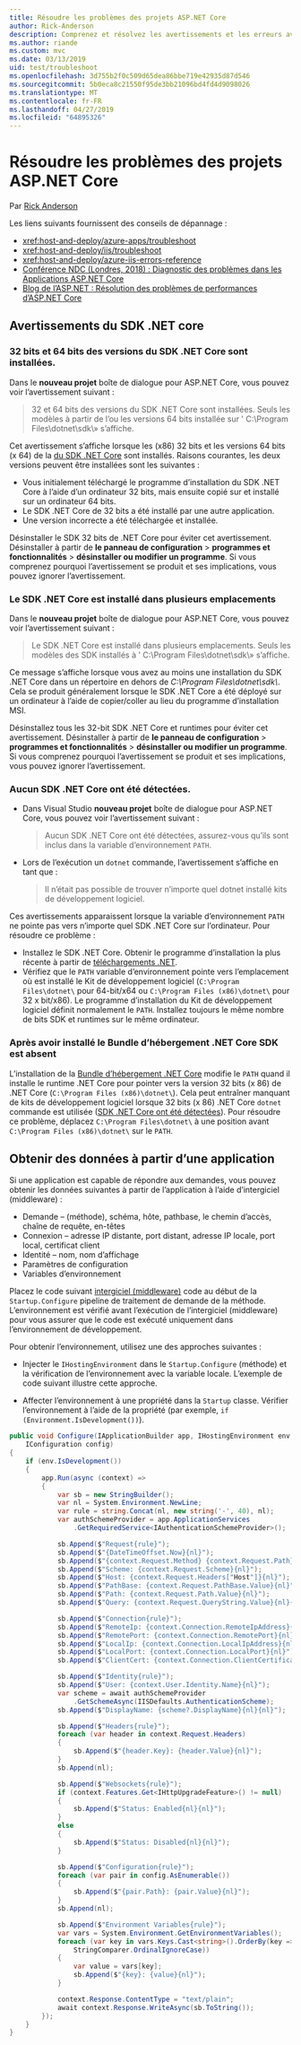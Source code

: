 ```yaml
---
title: Résoudre les problèmes des projets ASP.NET Core
author: Rick-Anderson
description: Comprenez et résolvez les avertissements et les erreurs avec les projets ASP.NET Core.
ms.author: riande
ms.custom: mvc
ms.date: 03/13/2019
uid: test/troubleshoot
ms.openlocfilehash: 3d755b2f0c509d65dea86bbe719e42935d87d546
ms.sourcegitcommit: 5b0eca8c21550f95de3bb21096bd4fd4d9098026
ms.translationtype: MT
ms.contentlocale: fr-FR
ms.lasthandoff: 04/27/2019
ms.locfileid: "64895326"
---
```

# <a name="troubleshoot-aspnet-core-projects"></a>Résoudre les problèmes des projets ASP.NET Core

Par [Rick Anderson](https://twitter.com/RickAndMSFT)

Les liens suivants fournissent des conseils de dépannage :

* <xref:host-and-deploy/azure-apps/troubleshoot>
* <xref:host-and-deploy/iis/troubleshoot>
* <xref:host-and-deploy/azure-iis-errors-reference>
* [Conférence NDC (Londres, 2018) : Diagnostic des problèmes dans les Applications ASP.NET Core](https://www.youtube.com/watch?v=RYI0DHoIVaA)
* [Blog de l’ASP.NET : Résolution des problèmes de performances d’ASP.NET Core](https://blogs.msdn.microsoft.com/webdev/2018/05/23/asp-net-core-performance-improvements/)

## <a name="net-core-sdk-warnings"></a>Avertissements du SDK .NET core

### <a name="both-the-32-bit-and-64-bit-versions-of-the-net-core-sdk-are-installed"></a>32 bits et 64 bits des versions du SDK .NET Core sont installées.

Dans le **nouveau projet** boîte de dialogue pour ASP.NET Core, vous pouvez voir l’avertissement suivant :

> 32 et 64 bits des versions du SDK .NET Core sont installées. Seuls les modèles à partir de l’ou les versions 64 bits installée sur ' C:\\Program Files\\dotnet\\sdk\\» s’affiche.

Cet avertissement s’affiche lorsque les (x86) 32 bits et les versions 64 bits (x 64) de la [du SDK .NET Core](https://www.microsoft.com/net/download/all) sont installés. Raisons courantes, les deux versions peuvent être installées sont les suivantes :

* Vous initialement téléchargé le programme d’installation du SDK .NET Core à l’aide d’un ordinateur 32 bits, mais ensuite copié sur et installé sur un ordinateur 64 bits.
* Le SDK .NET Core de 32 bits a été installé par une autre application.
* Une version incorrecte a été téléchargée et installée.

Désinstaller le SDK 32 bits de .NET Core pour éviter cet avertissement. Désinstaller à partir de **le panneau de configuration** > **programmes et fonctionnalités** > **désinstaller ou modifier un programme**. Si vous comprenez pourquoi l’avertissement se produit et ses implications, vous pouvez ignorer l’avertissement.

### <a name="the-net-core-sdk-is-installed-in-multiple-locations"></a>Le SDK .NET Core est installé dans plusieurs emplacements

Dans le **nouveau projet** boîte de dialogue pour ASP.NET Core, vous pouvez voir l’avertissement suivant :

> Le SDK .NET Core est installé dans plusieurs emplacements. Seuls les modèles des SDK installés à ' C:\\Program Files\\dotnet\\sdk\\» s’affiche.

Ce message s’affiche lorsque vous avez au moins une installation du SDK .NET Core dans un répertoire en dehors de *C:\\Program Files\\dotnet\\sdk\\*. Cela se produit généralement lorsque le SDK .NET Core a été déployé sur un ordinateur à l’aide de copier/coller au lieu du programme d’installation MSI.

Désinstallez tous les 32-bit SDK .NET Core et runtimes pour éviter cet avertissement. Désinstaller à partir de **le panneau de configuration** > **programmes et fonctionnalités** > **désinstaller ou modifier un programme**. Si vous comprenez pourquoi l’avertissement se produit et ses implications, vous pouvez ignorer l’avertissement.

### <a name="no-net-core-sdks-were-detected"></a>Aucun SDK .NET Core ont été détectées.

* Dans Visual Studio **nouveau projet** boîte de dialogue pour ASP.NET Core, vous pouvez voir l’avertissement suivant :

  > Aucun SDK .NET Core ont été détectées, assurez-vous qu’ils sont inclus dans la variable d’environnement `PATH`.

* Lors de l’exécution un `dotnet` commande, l’avertissement s’affiche en tant que :

  > Il n’était pas possible de trouver n’importe quel dotnet installé kits de développement logiciel.

Ces avertissements apparaissent lorsque la variable d’environnement `PATH` ne pointe pas vers n’importe quel SDK .NET Core sur l’ordinateur. Pour résoudre ce problème :

* Installez le SDK .NET Core. Obtenir le programme d’installation la plus récente à partir de [téléchargements .NET](https://dotnet.microsoft.com/download).
* Vérifiez que le `PATH` variable d’environnement pointe vers l’emplacement où est installé le Kit de développement logiciel (`C:\Program Files\dotnet\` pour 64-bit/x64 ou `C:\Program Files (x86)\dotnet\` pour 32 x bit/x86). Le programme d’installation du Kit de développement logiciel définit normalement le `PATH`. Installez toujours le même nombre de bits SDK et runtimes sur le même ordinateur.

### <a name="missing-sdk-after-installing-the-net-core-hosting-bundle"></a>Après avoir installé le Bundle d’hébergement .NET Core SDK est absent

L’installation de la [Bundle d’hébergement .NET Core](xref:host-and-deploy/iis/index#install-the-net-core-hosting-bundle) modifie le `PATH` quand il installe le runtime .NET Core pour pointer vers la version 32 bits (x 86) de .NET Core (`C:\Program Files (x86)\dotnet\`). Cela peut entraîner manquant de kits de développement logiciel lorsque 32 bits (x 86) .NET Core `dotnet` commande est utilisée ([SDK .NET Core ont été détectées](#no-net-core-sdks-were-detected)). Pour résoudre ce problème, déplacez `C:\Program Files\dotnet\` à une position avant `C:\Program Files (x86)\dotnet\` sur le `PATH`.

## <a name="obtain-data-from-an-app"></a>Obtenir des données à partir d’une application

Si une application est capable de répondre aux demandes, vous pouvez obtenir les données suivantes à partir de l’application à l’aide d’intergiciel (middleware) :

* Demande &ndash; (méthode), schéma, hôte, pathbase, le chemin d’accès, chaîne de requête, en-têtes
* Connexion &ndash; adresse IP distante, port distant, adresse IP locale, port local, certificat client
* Identité &ndash; nom, nom d’affichage
* Paramètres de configuration
* Variables d’environnement

Placez le code suivant [intergiciel (middleware)](xref:fundamentals/middleware/index#create-a-middleware-pipeline-with-iapplicationbuilder) code au début de la `Startup.Configure` pipeline de traitement de demande de la méthode. L’environnement est vérifié avant l’exécution de l’intergiciel (middleware) pour vous assurer que le code est exécuté uniquement dans l’environnement de développement.

Pour obtenir l’environnement, utilisez une des approches suivantes :

* Injecter le `IHostingEnvironment` dans le `Startup.Configure` (méthode) et la vérification de l’environnement avec la variable locale. L’exemple de code suivant illustre cette approche.

* Affecter l’environnement à une propriété dans la `Startup` classe. Vérifier l’environnement à l’aide de la propriété (par exemple, `if (Environment.IsDevelopment())`).

```csharp
public void Configure(IApplicationBuilder app, IHostingEnvironment env, 
    IConfiguration config)
{
    if (env.IsDevelopment())
    {
        app.Run(async (context) =>
        {
            var sb = new StringBuilder();
            var nl = System.Environment.NewLine;
            var rule = string.Concat(nl, new string('-', 40), nl);
            var authSchemeProvider = app.ApplicationServices
                .GetRequiredService<IAuthenticationSchemeProvider>();

            sb.Append($"Request{rule}");
            sb.Append($"{DateTimeOffset.Now}{nl}");
            sb.Append($"{context.Request.Method} {context.Request.Path}{nl}");
            sb.Append($"Scheme: {context.Request.Scheme}{nl}");
            sb.Append($"Host: {context.Request.Headers["Host"]}{nl}");
            sb.Append($"PathBase: {context.Request.PathBase.Value}{nl}");
            sb.Append($"Path: {context.Request.Path.Value}{nl}");
            sb.Append($"Query: {context.Request.QueryString.Value}{nl}{nl}");

            sb.Append($"Connection{rule}");
            sb.Append($"RemoteIp: {context.Connection.RemoteIpAddress}{nl}");
            sb.Append($"RemotePort: {context.Connection.RemotePort}{nl}");
            sb.Append($"LocalIp: {context.Connection.LocalIpAddress}{nl}");
            sb.Append($"LocalPort: {context.Connection.LocalPort}{nl}");
            sb.Append($"ClientCert: {context.Connection.ClientCertificate}{nl}{nl}");

            sb.Append($"Identity{rule}");
            sb.Append($"User: {context.User.Identity.Name}{nl}");
            var scheme = await authSchemeProvider
                .GetSchemeAsync(IISDefaults.AuthenticationScheme);
            sb.Append($"DisplayName: {scheme?.DisplayName}{nl}{nl}");

            sb.Append($"Headers{rule}");
            foreach (var header in context.Request.Headers)
            {
                sb.Append($"{header.Key}: {header.Value}{nl}");
            }
            sb.Append(nl);

            sb.Append($"Websockets{rule}");
            if (context.Features.Get<IHttpUpgradeFeature>() != null)
            {
                sb.Append($"Status: Enabled{nl}{nl}");
            }
            else
            {
                sb.Append($"Status: Disabled{nl}{nl}");
            }

            sb.Append($"Configuration{rule}");
            foreach (var pair in config.AsEnumerable())
            {
                sb.Append($"{pair.Path}: {pair.Value}{nl}");
            }
            sb.Append(nl);

            sb.Append($"Environment Variables{rule}");
            var vars = System.Environment.GetEnvironmentVariables();
            foreach (var key in vars.Keys.Cast<string>().OrderBy(key => key, 
                StringComparer.OrdinalIgnoreCase))
            {
                var value = vars[key];
                sb.Append($"{key}: {value}{nl}");
            }

            context.Response.ContentType = "text/plain";
            await context.Response.WriteAsync(sb.ToString());
        });
    }
}
```
